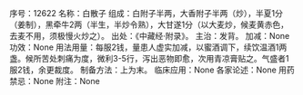 序号：12622
名称：白散子
组成：白附子半两，大香附子半两（炒），半夏1分（姜制），黑牵牛2两（半生，半炒令熟），大甘遂1分（以大麦炒，候麦黄赤色，去麦不用，须极慢火炒之）。
出处：《中藏经·附录》。
主治：发背。
加减：None
功效：None
用法用量：每服2钱，量患人虚实加减，以蜜酒调下，续饮温酒1两盏。候所苦处刺痛为度，微利3-5行，泻出恶物即愈，次用青凉膏贴之。气盛者1服2钱，余更裁度。
制备方法：上为末。
临床应用：None
各家论述：None
用药禁忌：None
附注：None
